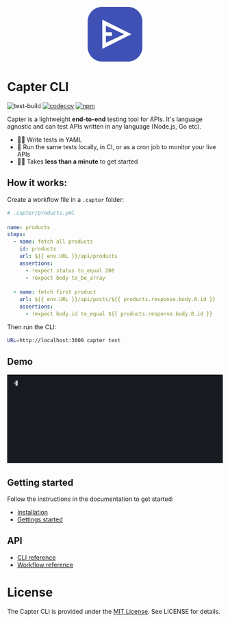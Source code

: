 <p align="center">
  <a href="https://docs.capter.io">
    <img src="/media/icon.png" alt="Capter logo" width="128" height="128">
  </a>
</p>

# Capter CLI

![test-build](https://github.com/capterqa/cli/workflows/test-build/badge.svg)
[![codecov](https://codecov.io/gh/capterqa/cli/branch/alpha/graph/badge.svg?token=DAUCAH1MWW)](https://codecov.io/gh/capterqa/cli)
[![npm](https://img.shields.io/npm/v/@capterqa/cli)](https://www.npmjs.com/package/@capterqa/cli)

Capter is a lightweight **end-to-end** testing tool for APIs. It's language agnostic and can test APIs written in any language (Node.js, Go etc).

- 🧑‍💻 Write tests in YAML
- 🔎 Run the same tests locally, in CI, or as a cron job to monitor your live APIs
- 🏃‍♂️ Takes **less than a minute** to get started

## How it works:

Create a workflow file in a `.capter` folder:

```yaml
# .capter/products.yml

name: products
steps:
  - name: fetch all products
    id: products
    url: ${{ env.URL }}/api/products
    assertions:
      - !expect status to_equal 200
      - !expect body to_be_array

  - name: fetch first product
    url: ${{ env.URL }}/api/posts/${{ products.response.body.0.id }}
    assertions:
      - !expect body.id to_equal ${{ products.response.body.0.id }}
```

Then run the CLI:

```sh
URL=http://localhost:3000 capter test
```

## Demo

![CLI](/media/demo.gif)

## Getting started

Follow the instructions in the documentation to get started:

- [Installation](https://docs.capter.io/cli/guide/installation)
- [Gettings started](https://docs.capter.io/cli/guide/getting-started)

## API

- [CLI reference](https://docs.capter.io/cli/reference/cli)
- [Workflow reference](https://docs.capter.io/cli/reference/workflow)

# License

The Capter CLI is provided under the [MIT License](http://http//opensource.org/licenses/mit-license.php). See LICENSE for details.
